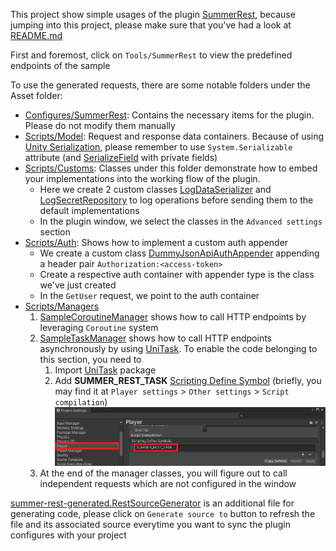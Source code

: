 This project show simple usages of the plugin [SummerRest](https://github.com/risethesummer/Unity-SummerRest), because jumping into this project, please make sure that you've had a look at [README.md](../../README.md)

First and foremost, click on `Tools/SummerRest` to view the predefined endpoints of the sample

To use the generated requests, there are some notable folders under the Asset folder: 
- [Configures/SummerRest](Assets/Configures/SummerRest): Contains the necessary items for the plugin. Please do not modify them manually
- [Scripts/Model](Assets/Scripts/Model): Request and response data containers. Because of using [Unity Serialization](https://docs.unity3d.com/Manual/script-Serialization.html), please remember to use `System.Serializable` attribute (and [SerializeField](https://docs.unity3d.com/ScriptReference/SerializeField.html) with private fields)
- [Scripts/Customs](Assets/Scripts/Customs): Classes under this folder demonstrate how to embed your implementations into the working flow of the plugin. 
  - Here we create 2 custom classes [LogDataSerializer](Assets/Scripts/Customs/LogDataSerializer.cs) and [LogSecretRepository](Assets/Scripts/Customs/LogSecretRepository.cs) to log operations before sending them to the default implementations 
  - In the plugin window, we select the classes in the `Advanced settings` section
- [Scripts/Auth](Assets/Scripts/Auth): Shows how to implement a custom auth appender
  - We create a custom class [DummyJsonApiAuthAppender](Assets/Scripts/Auth/DummyJsonApiAuthAppender.cs) appending a header pair `Authorization:<access-token>`
  - Create a respective auth container with appender type is the class we've just created
  - In the `GetUser` request, we point to the auth container
- [Scripts/Managers](Assets/Scripts/Managers)
  1. [SampleCoroutineManager](Scripts/Managers/SampleCoroutineManager.cs) shows how to call HTTP endpoints by leveraging `Coroutine` system
  2. [SampleTaskManager](Scripts/Managers/SampleTaskManager.cs) shows how to call HTTP endpoints asynchronously by using [UniTask](https://github.com/Cysharp/UniTask). To enable the code belonging to this section, you need to
     1. Import [UniTask](https://github.com/Cysharp/UniTask) package
     2. Add **SUMMER_REST_TASK** [Scripting Define Symbol](https://docs.unity3d.com/Manual/CustomScriptingSymbols.html) (briefly, you may find it at `Player settings` > `Other settings` > `Script compilation`)
     ![](../../Screenshots/3_source_2_symbol.png)
  3. At the end of the manager classes, you will figure out to call independent requests which are not configured in the window   

[summer-rest-generated.RestSourceGenerator](Configures/summer-rest-generated.RestSourceGenerator.additionalfile) is an additional file for generating code, please click on `Generate source to` button to refresh the file and its associated source everytime you want to sync the plugin configures with your project 
